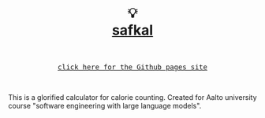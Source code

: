 <div align="center">
    <h1>
        <br>
        💡
        <br>
        <a href="https://hirsimaki-markus.github.io/safkal/">safkal</a></pre
        <br>
    </h1>
    <br>
    <pre><a href="https://hirsimaki-markus.github.io/safkal/">click here for the Github pages site</a></pre>
    <br>
</div>

This is a glorified calculator for calorie counting. Created for Aalto university course "software engineering with large language models".
